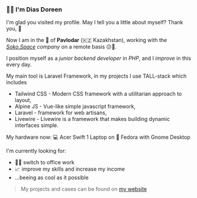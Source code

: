### 👨‍💻 I'm Dias Doreen

I'm glad you visited my profile. May I tell you a little about myself? Thank you, 🤨

Now I am in the 🌃 of **Pavlodar** (🇰🇿 Kazakhstan), working with the _[Soko.Space](https://soko.space/) company_ on a remote basis 😕🔫.

I position myself as a *junior backend developer* in *PHP*, and I *improve* in this every day.

My main tool is Laravel Framework, in my projects 
I use TALL-stack which includes 
* Tailwind CSS - Modern CSS framework with a utilitarian approach to layout, 
* Alpine JS - Vue-like simple javascript framework, 
* Laravel - framework for web artisans, 
* Livewire - Livewire is a framework that makes building dynamic interfaces simple.

My hardware now: 💻 Acer Swift 1 Laptop on 🐧 Fedora with Gnome Desktop

I'm currently looking for:
* 🤸‍♂️ switch to office work
* 📈 improve my skills and increase my income
* ...beeing as cool as it possible


> My projects and cases can be found on [my website](https://vandekott.space/from-github)
